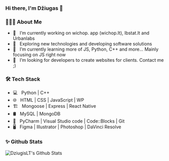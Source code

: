 ### Hi there, I'm Džiugas 👋

<!--
**DziugisLT/DziugisLT** is a ✨ _special_ ✨ repository because its `README.md` (this file) appears on your GitHub profile.

Here are some ideas to get you started:

- 🔭 I’m currently working on wichop. app (wichop.lt)
- 🌱 I’m currently learning more of JS, Python, C++ and more... Mainly focusing on JS right now
- 👯 I’m looking to collaborate on open source projects...
- 🤔 I’m looking for help with ...
- 💬 Ask me about ...
- 📫 How to reach me: ...
- 😄 Pronouns: ...
- ⚡ Fun fact: ...
-->

<h3> 👨🏻‍💻 About Me </h3>

- 🔭 &nbsp; I’m currently working on wichop. app (wichop.lt), lbstat.lt and Urbanlabs
- 🤔 &nbsp; Exploring new technologies and developing software solutions
- 🌱 &nbsp; I’m currently learning more of JS, Python, C++ and more... Mainly focusing on JS right now
- 👯 &nbsp; I’m looking for developers to create websites for clients. Contact me ;)

<h3>🛠 Tech Stack</h3>

- 💻 &nbsp; Python | C++ 
- 🌐 &nbsp; HTML | CSS | JavaScript | WP
- 🏗 &nbsp; Mongoose | Express | React Native
- 🛢 &nbsp; MySQL | MongoDB<!--Firebase | Xampp-->
- 🔧 &nbsp; PyCharm | Visual Studio code | Code::Blocks | Git
- 🖥 &nbsp; Figma | Illustrator | Photoshop | DaVinci Resolve

<h3>✨ Github Stats</h3>

<img align="left" alt="DziugisLT's Github Stats" src="https://github-readme-stats.vercel.app/api?username=DziugisLT&show_icons=true&hide_border=true" />
